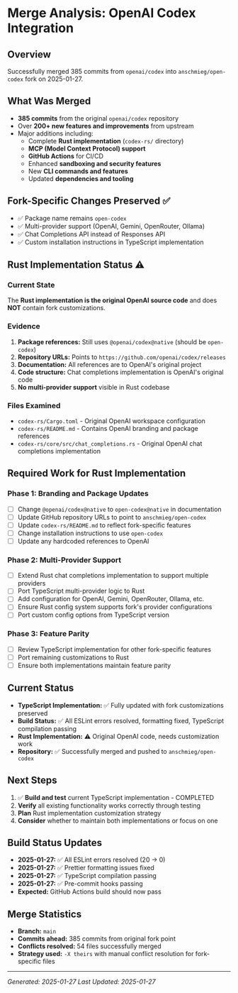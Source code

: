# Merge Analysis: OpenAI Codex Integration

## Overview

Successfully merged 385 commits from `openai/codex` into `anschmieg/open-codex` fork on 2025-01-27.

## What Was Merged

- **385 commits** from the original `openai/codex` repository
- Over **200+ new features and improvements** from upstream
- Major additions including:
  - Complete **Rust implementation** (`codex-rs/` directory)
  - **MCP (Model Context Protocol) support**
  - **GitHub Actions** for CI/CD
  - Enhanced **sandboxing and security features**
  - New **CLI commands and features**
  - Updated **dependencies and tooling**

## Fork-Specific Changes Preserved ✅

- ✅ Package name remains `open-codex`
- ✅ Multi-provider support (OpenAI, Gemini, OpenRouter, Ollama)
- ✅ Chat Completions API instead of Responses API
- ✅ Custom installation instructions in TypeScript implementation

## Rust Implementation Status ⚠️

### Current State

The **Rust implementation is the original OpenAI source code** and does **NOT** contain fork customizations.

### Evidence

1. **Package references:** Still uses `@openai/codex@native` (should be `open-codex`)
2. **Repository URLs:** Points to `https://github.com/openai/codex/releases`
3. **Documentation:** All references are to OpenAI's original project
4. **Code structure:** Chat completions implementation is OpenAI's original code
5. **No multi-provider support** visible in Rust codebase

### Files Examined

- `codex-rs/Cargo.toml` - Original OpenAI workspace configuration
- `codex-rs/README.md` - Contains OpenAI branding and package references
- `codex-rs/core/src/chat_completions.rs` - Original OpenAI chat completions implementation

## Required Work for Rust Implementation

### Phase 1: Branding and Package Updates

- [ ] Change `@openai/codex@native` to `open-codex@native` in documentation
- [ ] Update GitHub repository URLs to point to `anschmieg/open-codex`
- [ ] Update `codex-rs/README.md` to reflect fork-specific features
- [ ] Change installation instructions to use `open-codex`
- [ ] Update any hardcoded references to OpenAI

### Phase 2: Multi-Provider Support

- [ ] Extend Rust chat completions implementation to support multiple providers
- [ ] Port TypeScript multi-provider logic to Rust
- [ ] Add configuration for OpenAI, Gemini, OpenRouter, Ollama, etc.
- [ ] Ensure Rust config system supports fork's provider configurations
- [ ] Port custom config options from TypeScript version

### Phase 3: Feature Parity

- [ ] Review TypeScript implementation for other fork-specific features
- [ ] Port remaining customizations to Rust
- [ ] Ensure both implementations maintain feature parity

## Current Status

- **TypeScript Implementation:** ✅ Fully updated with fork customizations preserved
- **Build Status:** ✅ All ESLint errors resolved, formatting fixed, TypeScript compilation passing
- **Rust Implementation:** ⚠️ Original OpenAI code, needs customization work
- **Repository:** ✅ Successfully merged and pushed to `anschmieg/open-codex`

## Next Steps

1. ✅ **Build and test** current TypeScript implementation - COMPLETED
2. **Verify** all existing functionality works correctly through testing
3. **Plan** Rust implementation customization strategy
4. **Consider** whether to maintain both implementations or focus on one

## Build Status Updates

- **2025-01-27:** ✅ All ESLint errors resolved (20 → 0)
- **2025-01-27:** ✅ Prettier formatting issues fixed
- **2025-01-27:** ✅ TypeScript compilation passing
- **2025-01-27:** ✅ Pre-commit hooks passing
- **Expected:** GitHub Actions build should now pass

## Merge Statistics

- **Branch:** `main`
- **Commits ahead:** 385 commits from original fork point
- **Conflicts resolved:** 54 files successfully merged
- **Strategy used:** `-X theirs` with manual conflict resolution for fork-specific files

---

_Generated: 2025-01-27_
_Last Updated: 2025-01-27_

